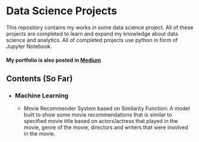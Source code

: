 # Data Science Projects
This repository contains my works in some data science project. All of these projects are completed to learn and expand my knowledge about data science and analytics.
All of completed projects use python in form of Jupyter Notebook.

#### My portfolio is also posted in [Medium](https://medium.com/@g.astaghfari)

## Contents (So Far)

- ### Machine Learning
	- Movie Recommender System based on Similarity Function: 
	A model built to show some movie recommendations that is similar to specified movie title based on actors/actress that played in the movie, genre of the movie, directors and writers that were involved in the movie.
